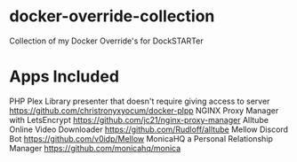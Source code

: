 # docker-override-collection
Collection of my Docker Override's for DockSTARTer

# Apps Included
PHP Plex Library presenter that doesn't require giving access to server https://github.com/christronyxyocum/docker-plpp
NGINX Proxy Manager with LetsEncrypt https://github.com/jc21/nginx-proxy-manager
Alltube Online Video Downloader https://github.com/Rudloff/alltube
Mellow Discord Bot https://github.com/v0idp/Mellow
MonicaHQ a Personal Relationship Manager https://github.com/monicahq/monica
